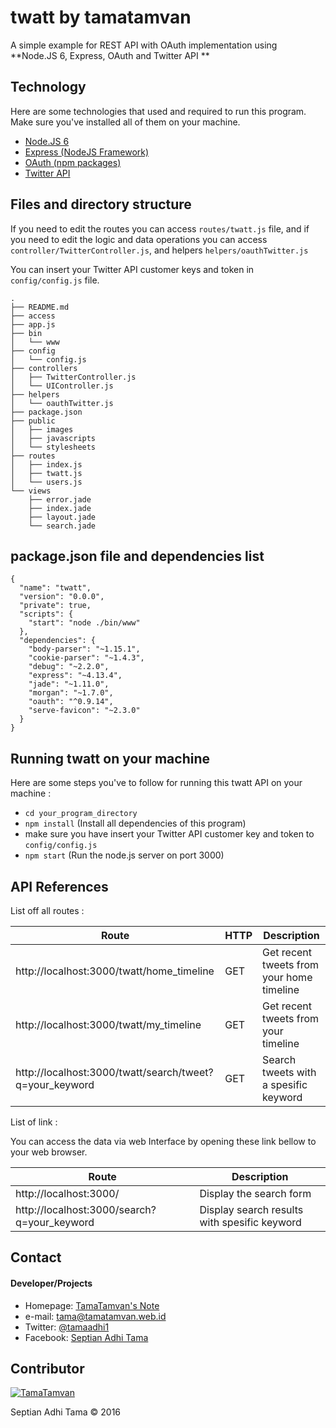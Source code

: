# twatt by tamatamvan
A simple example for REST API with OAuth implementation using **Node.JS 6, Express, OAuth and Twitter API **


## Technology
Here are some technologies that used and required to run this program. Make sure you've installed all of them on your machine.
* [Node.JS 6](https://nodejs.org/)
* [Express (NodeJS Framework)](http://expressjs.com/)
* [OAuth (npm packages)](https://www.npmjs.com/package/oauth)
* [Twitter API](https://dev.twitter.com/)

## Files and directory structure

If you need to edit the routes you can access  `routes/twatt.js` file, and if you need to edit the logic and data operations you can access `controller/TwitterController.js`, and helpers `helpers/oauthTwitter.js`

You can insert your Twitter API customer keys and token in `config/config.js` file.
```
.
├── README.md
├── access
├── app.js
├── bin
│   └── www
├── config
│   └── config.js
├── controllers
│   ├── TwitterController.js
│   └── UIController.js
├── helpers
│   └── oauthTwitter.js
├── package.json
├── public
│   ├── images
│   ├── javascripts
│   └── stylesheets
├── routes
│   ├── index.js
│   ├── twatt.js
│   └── users.js
└── views
    ├── error.jade
    ├── index.jade
    ├── layout.jade
    └── search.jade
```


## package.json file and dependencies list

```
{
  "name": "twatt",
  "version": "0.0.0",
  "private": true,
  "scripts": {
    "start": "node ./bin/www"
  },
  "dependencies": {
    "body-parser": "~1.15.1",
    "cookie-parser": "~1.4.3",
    "debug": "~2.2.0",
    "express": "~4.13.4",
    "jade": "~1.11.0",
    "morgan": "~1.7.0",
    "oauth": "^0.9.14",
    "serve-favicon": "~2.3.0"
  }
}
```

## Running twatt on your machine
Here are some steps you've to follow for running this twatt API on your machine :
* `cd your_program_directory`
* `npm install` (Install all dependencies of this program)
* make sure you have insert your Twitter API customer key and token to `config/config.js`
* `npm start` (Run the node.js server on port 3000)

## API References

List off all routes :

|  Route | HTTP | Description |
|--------|------|-------------|
|http://localhost:3000/twatt/home_timeline | GET | Get recent tweets from your home timeline|
|http://localhost:3000/twatt/my_timeline | GET | Get recent tweets from your timeline|
|http://localhost:3000/twatt/search/tweet?q=your_keyword | GET | Search tweets with a spesific keyword|

List of link :

You can access the data via web Interface by opening these link bellow to your web browser.

|  Route | Description |
|--------|-------------|
| http://localhost:3000/ | Display the search form |
| http://localhost:3000/search?q=your_keyword | Display search results with spesific keyword |



## Contact
#### Developer/Projects
* Homepage: [TamaTamvan's Note](https://tamatamvan.web.id)
* e-mail: tama@tamatamvan.web.id
* Twitter: [@tamaadhi1](https://twitter.com/tamaadhi1 "tamaadhi1 on twitter")
* Facebook: [Septian Adhi Tama](https://facebook.com/light.akira21 "Septian Adhi Tama on Facebook")

## Contributor

[![TamaTamvan](https://tamatamvan.web.id/wp-content/uploads/2016/04/bner-e1463908127607.png)](https://tamatamvan.web.id)

Septian Adhi Tama &copy; 2016

